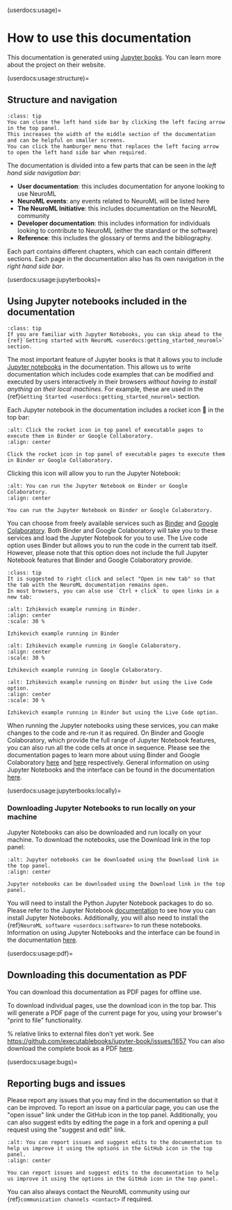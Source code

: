 (userdocs:usage)=
# How to use this documentation

This documentation is generated using [Jupyter books](https://jupyterbook.org/intro.html).
You can learn more about the project on their website.

(userdocs:usage:structure)=
## Structure and navigation

```{admonition} Close the left hand side bar by clicking the left facing arrow in the top panel.
:class: tip
You can close the left hand side bar by clicking the left facing arrow in the top panel.
This increases the width of the middle section of the documentation and can be helpful on smaller screens.
You can click the hamburger menu that replaces the left facing arrow to open the left hand side bar when required.
```

The documentation is divided into a few parts that can be seen in the *left hand side navigation bar*:

- **User documentation**: this includes documentation for anyone looking to use NeuroML
- **NeuroML events**: any events related to NeuroML will be listed here
- **The NeuroML Initiative**: this includes documentation on the NeuroML community
- **Developer documentation**: this includes information for individuals looking to contribute to NeuroML (either the standard or the software)
- **Reference**: this includes the glossary of terms and the bibliography.

Each part contains different chapters, which can each contain different sections.
Each page in the documentation also has its own navigation in the *right hand side bar*.

(userdocs:usage:jupyterbooks)=
## Using Jupyter notebooks included in the documentation
```{admonition} Familiar with Jupyter Notebooks? Skip ahead to the next section.
:class: tip
If you are familiar with Jupyter Notebooks, you can skip ahead to the {ref}`Getting started with NeuroML <userdocs:getting_started_neuroml>` section.
```


The most important feature of Jupyter books is that it allows you to include [Jupyter notebooks](https://jupyter-notebook.readthedocs.io/en/stable/notebook.html) in the documentation.
This allows us to write documentation which includes code examples that can be modified and executed by users interactively in their browsers *without having to install anything on their local machines*.
For example, these are used in the {ref}`Getting Started <userdocs:getting_started_neuroml>` section.

Each Jupyter notebook in the documentation includes a rocket icon 🚀 in the top bar:

```{figure} ../images/izhikevich-rocket.png
:alt: Click the rocket icon in top panel of executable pages to execute them in Binder or Google Collaboratory.
:align: center

Click the rocket icon in top panel of executable pages to execute them in Binder or Google Collaboratory.
```
Clicking this icon will allow you to run the Jupyter Notebook:

```{figure} ../images/izhikevich-rocket-options.png
:alt: You can run the Jupyter Notebook on Binder or Google Colaboratory.
:align: center

You can run the Jupyter Notebook on Binder or Google Colaboratory.
```

You can choose from freely available services such as [Binder](https://mybinder.org/) and [Google Colaboratory](https://colab.research.google.com/).
Both Binder and Google Colaboratory will take you to these services and load the Jupyter Notebook for you to use.
The Live code option uses Binder but allows you to run the code in the current tab itself.
However, please note that this option does not include the full Jupyter Notebook features that Binder and Google Colaboratory provide.

```{admonition} Run Binder and Google Colaboratory in a new tab.
:class: tip
It is suggested to right click and select "Open in new tab" so that the tab with the NeuroML documentation remains open.
In most browsers, you can also use `Ctrl + click` to open links in a new tab:
```

```{figure} ../images/izhikevich-binder.png
:alt: Izhikevich example running in Binder.
:align: center
:scale: 30 %

Izhikevich example running in Binder
```
```{figure} ../images/izhikevich-google.png
:alt: Izhikevich example running in Google Colaboratory.
:align: center
:scale: 30 %

Izhikevich example running in Google Colaboratory.
```

```{figure} ../images/izhikevich-livecode.png
:alt: Izhikevich example running on Binder but using the Live Code option.
:align: center
:scale: 30 %

Izhikevich example running in Binder but using the Live Code option.
```

When running the Jupyter notebooks using these services, you can make changes to the code and re-run it as required.
On Binder and Google Colaboratory, which provide the full range of Jupyter Notebook features, you can also run all the code cells at once in sequence.
Please see the documentation pages to learn more about using Binder and Google Colaboratory [here](https://mybinder.readthedocs.io/en/latest/) and [here](https://colab.research.google.com/notebooks/basic_features_overview.ipynb) respectively.
General information on using Jupyter Notebooks and the interface can be found in the documentation [here](https://jupyter-notebook.readthedocs.io/en/stable/notebook.html#starting-the-notebook-server).

(userdocs:usage:jupyterbooks:locally)=
### Downloading Jupyter Notebooks to run locally on your machine

Jupyter Notebooks can also be downloaded and run locally on your machine.
To download the notebooks, use the Download link in the top panel:

```{figure} ../images/jupyter-download.png
:alt: Jupyter notebooks can be downloaded using the Download link in the top panel.
:align: center

Jupyter notebooks can be downloaded using the Download link in the top panel.
```

You will need to install the Python Jupyter Notebook packages to do so.
Please refer to the Jupyter Notebook [documentation](https://jupyter.readthedocs.io/en/latest/install/notebook-classic.html#alternative-for-experienced-python-users-installing-jupyter-with-pip) to see how you can install Jupyter Notebooks.
Additionally, you will also need to install the {ref}`NeuroML software <userdocs:software>` to run these notebooks.
Information on using Jupyter Notebooks and the interface can be found in the documentation [here](https://jupyter-notebook.readthedocs.io/en/stable/notebook.html#starting-the-notebook-server).


(userdocs:usage:pdf)=
## Downloading this documentation as PDF

You can download this documentation as PDF pages for offline use.

To download individual pages, use the download icon in the top bar.
This will generate a PDF page of the current page for you, using your browser's "print to file" functionality.

% relative links to external files don't yet work. See https://github.com/executablebooks/jupyter-book/issues/1657
You can also download the complete book as a PDF [here](https://docs.neuroml.org/_static/files/neuroml-documentation.pdf).

(userdocs:usage:bugs)=
## Reporting bugs and issues

Please report any issues that you may find in the documentation so that it can be improved.
To report an issue on a particular page, you can use the "open issue" link under the GitHub icon in the top panel.
Additionally, you can also suggest edits by editing the page in a fork and opening a pull request using the "suggest and edit" link.

```{figure} ../images/jupyterbook-issue.png
:alt: You can report issues and suggest edits to the documentation to help us improve it using the options in the GitHub icon in the top panel.
:align: center

You can report issues and suggest edits to the documentation to help us improve it using the options in the GitHub icon in the top panel.
```

You can also always contact the NeuroML community using our {ref}`communication channels <contact>` if required.
